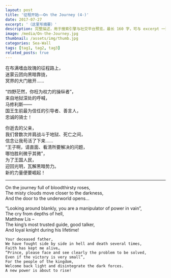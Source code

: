 ```yaml
---
layout: post
title: '征程开始——On the Journey (4-)'
date: 2017-07-27
excerpt: '（这里写摘要）'
description: 完整描述，用于搜索引擎与社交平台预览，最长 160 字，可与 excerpt 一致
image: /media/On-the-Journey.jpg
thumbnail: /assets/img/thumb.jpg
categories: Sea-Wall
tags: [tag1, tag2, tag3]
related_posts: true
---
```


在布满嗜血玫瑰的征程路上，  
迷蒙云团向黑暗靠拢，  
冥界的大门敞开……

“四野茫然，你枉为权力的操纵者”，  
来自地狱深处的呼喊，  
马修利斯——  
国王生前最为信任的引导者、善言人，  
忠诚的骑士！

你逝去的父亲，  
我们曾数次并肩战斗于地狱、死亡之间，  
信念让我苟活了下来……  
“王子啊，请直面、看清所要解决的问题，  
哪怕胜利微乎其微”，  
为了王国人民，  
迎回光明，瓦解黑暗势力。  
新的力量便要崛起！

---

On the journey full of bloodthirsty roses,  
The misty clouds move closer to the darkness,  
And the door to the underworld opens…

“Looking around blankly, you are a manipulator of power in vain”,  
The cry from depths of hell,  
Matthew Lis –  
The king’s most trusted guide, good talker,  
And loyal knight during his lifetime!

```
Your deceased father,
We have fought side by side in hell and death several times,
Faith has kept me alive…
“Prince, please face and see clearly the problem to be solved,
Even if the victory is very small”,
For the people of the kingdom,
Welcome back light and disintegrate the dark forces.
A new power is about to rise!
```